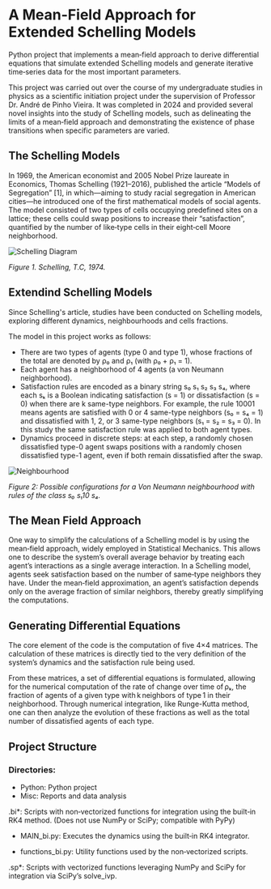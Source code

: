 # A Mean-Field Approach for Extended Schelling Models
Python project that implements a mean‑field approach to derive differential equations that simulate extended Schelling models and generate iterative time‑series data for the most important parameters.

This project was carried out over the course of my undergraduate studies in physics as a scientific initiation project under the supervision of Professor Dr. André de Pinho Vieira. It was completed in 2024 and provided several novel insights into the study of Schelling models, such as delineating the limits of a mean‑field approach and demonstrating the existence of phase transitions when specific parameters are varied.

## The Schelling Models

In 1969, the American economist and 2005 Nobel Prize laureate in Economics, Thomas Schelling (1921–2016), published the article “Models of Segregation” [1], in which—aiming to study racial segregation in American cities—he introduced one of the first mathematical models of social agents. The model consisted of two types of cells occupying predefined sites on a lattice; these cells could swap positions to increase their “satisfaction”, quantified by the number of like‑type cells in their eight‑cell Moore neighborhood.

![Schelling Diagram](https://github.com/user-attachments/assets/d559e7cc-6529-4eef-a231-e091b9a848f2)

*Figure 1. Schelling, T.C, 1974.*



## Extendind Schelling Models

Since Schelling's article, studies have been conducted on Schelling models, exploring different dynamics, neighbourhoods and cells fractions. 

The model in this project works as follows:

- There are two types of agents (type 0 and type 1), whose fractions of the total are denoted by ρ₀ and ρ₁ (with ρ₀ + ρ₁ = 1).
- Each agent has a neighborhood of 4 agents (a von Neumann neighborhood).
- Satisfaction rules are encoded as a binary string s₀ s₁ s₂ s₃ s₄, where each sₖ is a Boolean indicating satisfaction (s = 1) or dissatisfaction (s = 0) when there are k same-type neighbors.
  For example, the rule 10001 means agents are satisfied with 0 or 4 same-type neighbors (s₀ = s₄ = 1) and dissatisfied with 1, 2, or 3 same-type neighbors (s₁ = s₂ = s₃ = 0). In this study the same satisfaction rule was applied to both agent types.
- Dynamics proceed in discrete steps: at each step, a randomly chosen dissatisfied type-0 agent swaps positions with a randomly chosen dissatisfied type-1 agent, even if both remain dissatisfied after the swap.

![Neighbourhood](https://github.com/user-attachments/assets/df4cbf7c-e325-401f-bb6a-6a9bb0781dfa) 

*Figure 2: Possible configurations for a Von Neumann neighbourhood with rules of the class s₀ s₁10 s₄.*


## The Mean Field Approach

One way to simplify the calculations of a Schelling model is by using the mean‑field approach, widely employed in Statistical Mechanics. This allows one to describe the system’s overall average behavior by treating each agent’s interactions as a single average interaction. In a Schelling model, agents seek satisfaction based on the number of same‑type neighbors they have. Under the mean‑field approximation, an agent’s satisfaction depends only on the average fraction of similar neighbors, thereby greatly simplifying the computations.

## Generating Differential Equations

The core element of the code is the computation of five 4×4 matrices. The calculation of these matrices is directly tied to the very definition of the system’s dynamics and the satisfaction rule being used. 

From these matrices, a set of differential equations is formulated, allowing for the numerical computation of the rate of change over time of ρₖ, the fraction of agents of a given type with k neighbors of type 1 in their neighborhood. Through numerical integration, like Runge-Kutta method, one can then analyze the evolution of these fractions as well as the total number of dissatisfied agents of each type.


## Project Structure

### Directories:
  - Python: Python project
  - Misc: Reports and data analysis


.bi*: Scripts with non‑vectorized functions for integration using the built‑in RK4 method. (Does not use NumPy or SciPy; compatible with PyPy)

 - MAIN_bi.py: Executes the dynamics using the built‑in RK4 integrator.

 - functions_bi.py: Utility functions used by the non‑vectorized scripts.

.sp*: Scripts with vectorized functions leveraging NumPy and SciPy for integration via SciPy’s solve_ivp.
